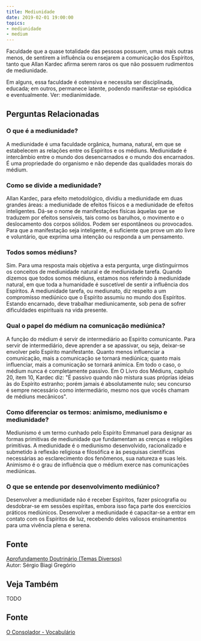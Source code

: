 ```yaml
---
title: Mediunidade
date: 2019-02-01 19:00:00
topics:
- mediunidade
- medium
---
```


Faculdade que a quase totalidade das pessoas possuem, umas mais outras menos, de
sentirem a influência ou ensejarem a comunicação dos Espíritos, tanto que Allan
Kardec afirma serem raros os que não possuem rudimentos de mediunidade.

Em alguns, essa faculdade é ostensiva e necessita ser disciplinada, educada; em
outros, permanece latente, podendo manifestar-se episódica e eventualmente. Ver:
medianimidade.


## Perguntas Relacionadas

### O que é a mediunidade?
A mediunidade é uma faculdade orgânica, humana, natural, em que se
estabelecem as relações entre os Espíritos e os médiuns. Mediunidade é
intercâmbio entre o mundo dos desencarnados e o mundo dos encarnados. É
uma propriedade do organismo e não depende das qualidades morais do
médium.

### Como se divide a mediunidade?
Allan Kardec, para efeito metodológico, dividiu a mediunidade em duas
grandes áreas: a mediunidade de efeitos físicos e a mediunidade de
efeitos inteligentes. Dá-se o nome de manifestações físicas
àquelas que se traduzem por efeitos sensíveis, tais como os barulhos, o
movimento e o deslocamento dos corpos sólidos. Podem ser espontâneos ou
provocados. Para que a manifestação seja inteligente, é suficiente que
prove um ato livre e voluntário, que exprima uma intenção ou responda a
um pensamento.

### Todos somos médiuns?
Sim. Para uma resposta mais objetiva a esta pergunta, urge distinguirmos
os conceitos de mediunidade natural e de mediunidade tarefa. Quando
dizemos que todos somos médiuns, estamos nos referindo à mediunidade
natural, em que toda a humanidade é suscetível de sentir a influência
dos Espíritos. A mediunidade tarefa, ou mediunato, diz respeito a um
compromisso mediúnico que o Espírito assumiu no mundo dos Espíritos.
Estando encarnado, deve trabalhar mediunicamente, sob pena de sofrer
dificuldades espirituais na vida presente.

### Qual o papel do médium na comunicação mediúnica?
A função do médium é servir de intermediário ao Espírito comunicante.
Para servir de intermediário, deve aprender a se apassivar, ou seja,
deixar-se envolver pelo Espírito manifestante. Quanto menos influenciar
a comunicação, mais a comunicação se tornará mediúnica; quanto mais
influenciar, mais a comunicação se tornará anímica. Em todo o caso, o
médium nunca é completamente passivo. Em O Livro dos Médiuns, capítulo
20, item 10, Kardec diz: "É passivo quando não mistura suas próprias
ideias às do Espírito estranho; porém jamais é absolutamente nulo; seu
concurso é sempre necessário como intermediário, mesmo nos que vocês
chamam de médiuns mecânicos".

### Como diferenciar os termos: animismo, mediunismo e mediunidade?
Mediunismo é um termo cunhado pelo Espírito Emmanuel para designar as
formas primitivas de mediunidade que fundamentam as crenças e religiões
primitivas. A mediunidade é o mediunismo desenvolvido, racionalizado e
submetido à reflexão religiosa e filosófica e às pesquisas científicas
necessárias ao esclarecimento dos fenômenos, sua natureza e suas leis.
Animismo é o grau de influência que o médium exerce nas comunicações
mediúnicas.

### O que se entende por desenvolvimento mediúnico?
Desenvolver a mediunidade não é receber Espíritos, fazer psicografia ou
desdobrar-se em sessões espíritas, embora isso faça parte dos exercícios
práticos mediúnicos. Desenvolver a mediunidade é capacitar-se a entrar
em contato com os Espíritos de luz, recebendo deles valiosos
ensinamentos para uma vivência plena e serena.


## Fonte
[Aprofundamento Doutrinário (Temas Diversos)](https://sites.google.com/view/aprofundamentodoutrinario/mediunidade)  
Autor: Sérgio Biagi Gregório





## Veja Também
TODO

## Fonte
[O Consolador - Vocabulário](http://www.oconsolador.com.br/linkfixo/vocabulario/principal.html)
